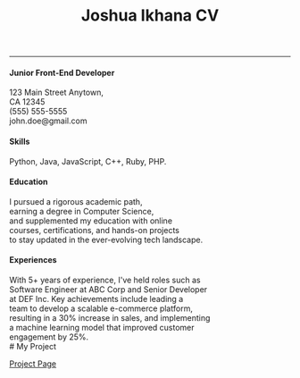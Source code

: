 <!DOCTYPE html>
<html lang="en">
<head>
    <meta charset="UTF-8">
    <meta name="viewport" content="width=device-width, initial-scale=1.0">
    <link rel="stylesheet" href="style.css">
    <title>CV-Project</title>
</head>
<body>
    <header>
        <h1> Joshua Ikhana CV</h1>
    </header>
    <hr>
    <section> <h4>Junior Front-End Developer</h4>
        <p>123 Main Street
            Anytown,
            <br>
            CA 12345 
            <br>
            (555) 555-5555
            <br>
            john.doe@gmail.com</p>
    </section>
    <section> <h4>Skills</h4> 
       <p>Python,
        Java,
        JavaScript,
        C++,
        Ruby,
        PHP.</p>
    </section>
    <section> <h4> Education</h4>
       <p>I pursued a rigorous academic path,<br> earning a degree in Computer Science,<br> and supplemented my education with online<br> courses, certifications, and hands-on projects<br> to stay updated in the ever-evolving tech landscape.</p>
    </section>
    <section><h4> Experiences </h4>
        With 5+ years of experience, I've held roles such as<br> Software Engineer at ABC Corp and Senior Developer<br> at DEF Inc. Key achievements include leading a <br>team to develop a scalable e-commerce platform,<br> resulting in a 30% increase in sales, and implementing<br> a machine learning model that improved customer<br> engagement by 25%.
    </section>
    <section></section>
    <section></section>
</body>
</html>
# My Project  
  
[Project Page]([https://my-project-page.com](https://roadmap.sh/projects/single-page-cv))  
  
